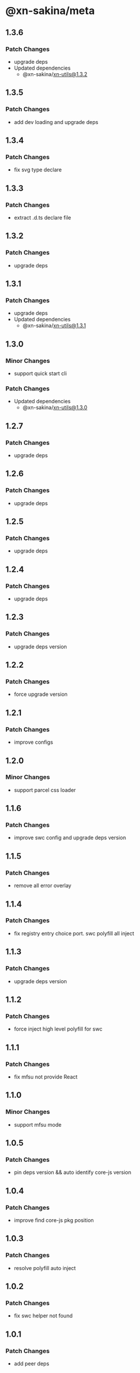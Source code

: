 # @xn-sakina/meta

## 1.3.6

### Patch Changes

- upgrade deps
- Updated dependencies
  - @xn-sakina/xn-utils@1.3.2

## 1.3.5

### Patch Changes

- add dev loading and upgrade deps

## 1.3.4

### Patch Changes

- fix svg type declare

## 1.3.3

### Patch Changes

- extract .d.ts declare file

## 1.3.2

### Patch Changes

- upgrade deps

## 1.3.1

### Patch Changes

- upgrade deps
- Updated dependencies
  - @xn-sakina/xn-utils@1.3.1

## 1.3.0

### Minor Changes

- support quick start cli

### Patch Changes

- Updated dependencies
  - @xn-sakina/xn-utils@1.3.0

## 1.2.7

### Patch Changes

- upgrade deps

## 1.2.6

### Patch Changes

- upgrade deps

## 1.2.5

### Patch Changes

- upgrade deps

## 1.2.4

### Patch Changes

- upgrade deps

## 1.2.3

### Patch Changes

- upgrade deps version

## 1.2.2

### Patch Changes

- force upgrade version

## 1.2.1

### Patch Changes

- improve configs

## 1.2.0

### Minor Changes

- support parcel css loader

## 1.1.6

### Patch Changes

- improve swc config and upgrade deps version

## 1.1.5

### Patch Changes

- remove all error overlay

## 1.1.4

### Patch Changes

- fix registry entry choice port. swc polyfill all inject

## 1.1.3

### Patch Changes

- upgrade deps version

## 1.1.2

### Patch Changes

- force inject high level polyfill for swc

## 1.1.1

### Patch Changes

- fix mfsu not provide React

## 1.1.0

### Minor Changes

- support mfsu mode

## 1.0.5

### Patch Changes

- pin deps version && auto identify core-js version

## 1.0.4

### Patch Changes

- improve find core-js pkg position

## 1.0.3

### Patch Changes

- resolve polyfill auto inject

## 1.0.2

### Patch Changes

- fix swc helper not found

## 1.0.1

### Patch Changes

- add peer deps
